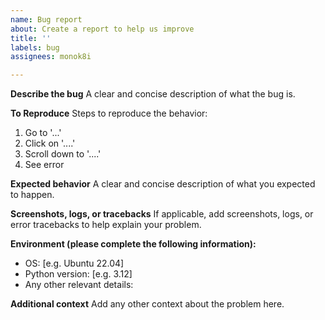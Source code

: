 ```yaml
---
name: Bug report
about: Create a report to help us improve
title: ''
labels: bug
assignees: monok8i

---
```


**Describe the bug**
A clear and concise description of what the bug is.

**To Reproduce**
Steps to reproduce the behavior:
1. Go to '...'
2. Click on '....'
3. Scroll down to '....'
4. See error

**Expected behavior**
A clear and concise description of what you expected to happen.

**Screenshots, logs, or tracebacks**
If applicable, add screenshots, logs, or error tracebacks to help explain your problem.

**Environment (please complete the following information):**
- OS: [e.g. Ubuntu 22.04]
- Python version: [e.g. 3.12]
- Any other relevant details:

**Additional context**
Add any other context about the problem here.
